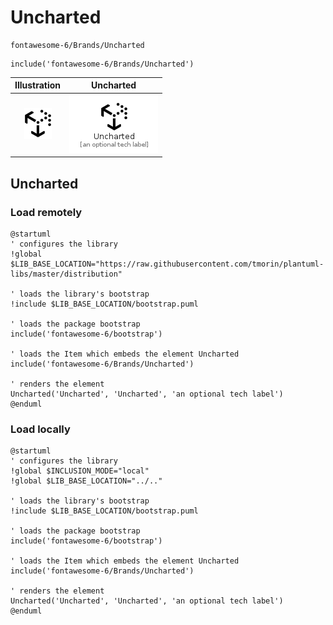 # Uncharted


```text
fontawesome-6/Brands/Uncharted
```

```text
include('fontawesome-6/Brands/Uncharted')
```



| Illustration | Uncharted |
| :---: | :---: |
| ![illustration for Illustration](../../fontawesome-6/Brands/Uncharted.png) | ![illustration for Uncharted](../../fontawesome-6/Brands/Uncharted.Local.png) |




## Uncharted

### Load remotely
```plantuml
@startuml
' configures the library
!global $LIB_BASE_LOCATION="https://raw.githubusercontent.com/tmorin/plantuml-libs/master/distribution"

' loads the library's bootstrap
!include $LIB_BASE_LOCATION/bootstrap.puml

' loads the package bootstrap
include('fontawesome-6/bootstrap')

' loads the Item which embeds the element Uncharted
include('fontawesome-6/Brands/Uncharted')

' renders the element
Uncharted('Uncharted', 'Uncharted', 'an optional tech label')
@enduml
```

### Load locally
```plantuml
@startuml
' configures the library
!global $INCLUSION_MODE="local"
!global $LIB_BASE_LOCATION="../.."

' loads the library's bootstrap
!include $LIB_BASE_LOCATION/bootstrap.puml

' loads the package bootstrap
include('fontawesome-6/bootstrap')

' loads the Item which embeds the element Uncharted
include('fontawesome-6/Brands/Uncharted')

' renders the element
Uncharted('Uncharted', 'Uncharted', 'an optional tech label')
@enduml
```

